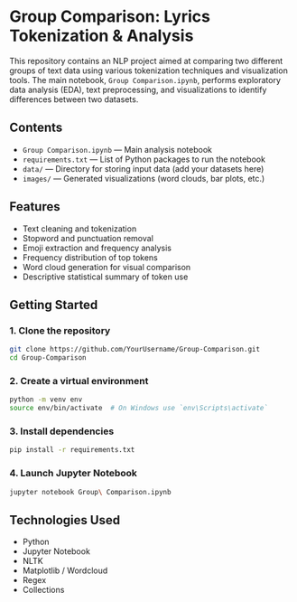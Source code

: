 # Group Comparison: Lyrics Tokenization & Analysis

This repository contains an NLP project aimed at comparing two different groups of text data using various tokenization techniques and visualization tools. The main notebook, `Group Comparison.ipynb`, performs exploratory data analysis (EDA), text preprocessing, and visualizations to identify differences between two datasets.

##  Contents

- `Group Comparison.ipynb` — Main analysis notebook
- `requirements.txt` — List of Python packages to run the notebook
- `data/` — Directory for storing input data (add your datasets here)
- `images/` — Generated visualizations (word clouds, bar plots, etc.)


## Features

- Text cleaning and tokenization
- Stopword and punctuation removal
- Emoji extraction and frequency analysis
- Frequency distribution of top tokens
- Word cloud generation for visual comparison
- Descriptive statistical summary of token use

##  Getting Started

### 1. Clone the repository

```bash
git clone https://github.com/YourUsername/Group-Comparison.git
cd Group-Comparison
```

### 2. Create a virtual environment

```bash
python -m venv env
source env/bin/activate  # On Windows use `env\Scripts\activate`
```

### 3. Install dependencies

```bash
pip install -r requirements.txt
```

### 4. Launch Jupyter Notebook

```bash
jupyter notebook Group\ Comparison.ipynb
```

## Technologies Used

- Python
- Jupyter Notebook
- NLTK
- Matplotlib / Wordcloud
- Regex
- Collections
